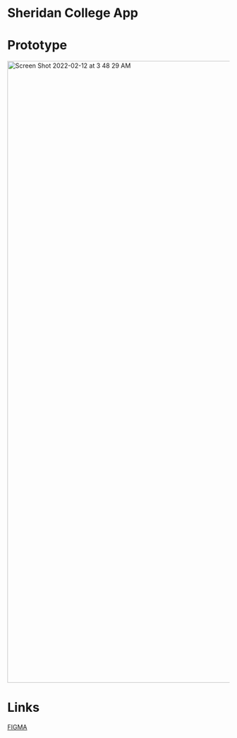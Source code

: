 # Sheridan College App




# **Prototype**
<img width="1410" alt="Screen Shot 2022-02-12 at 3 48 29 AM" src="https://sheridanc-my.sharepoint.com/:i:/g/personal/kabire_shernet_sheridancollege_ca/EVQRksU8jt9OvnHv5691v88BWdOa6xx4rsueJ0UrWYpFKw?e=qzHhY9">



# **Links**
[FIGMA](https://www.figma.com/file/0OlD225pPi0L3sE0RORBcv/Sheridan-Course-App_2nd)<br />
